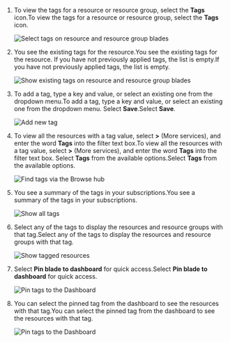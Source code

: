 1. <span data-ttu-id="b91e8-101">To view the tags for a resource or resource group, select the **Tags** icon.</span><span class="sxs-lookup"><span data-stu-id="b91e8-101">To view the tags for a resource or resource group, select the **Tags** icon.</span></span> 
   
     ![Select tags on resource and resource group blades](https://docstestmedia1.blob.core.windows.net/azure-media/includes/media/resource-manager-tag-resources/select-tag-icon.png)
2. <span data-ttu-id="b91e8-103">You see the existing tags for the resource.</span><span class="sxs-lookup"><span data-stu-id="b91e8-103">You see the existing tags for the resource.</span></span> <span data-ttu-id="b91e8-104">If you have not previously applied tags, the list is empty.</span><span class="sxs-lookup"><span data-stu-id="b91e8-104">If you have not previously applied tags, the list is empty.</span></span> 

     ![Show existing tags on resource and resource group blades](https://docstestmedia1.blob.core.windows.net/azure-media/includes/media/resource-manager-tag-resources/existing-tags.png)
3. <span data-ttu-id="b91e8-106">To add a tag, type a key and value, or select an existing one from the dropdown menu.</span><span class="sxs-lookup"><span data-stu-id="b91e8-106">To add a tag, type a key and value, or select an existing one from the dropdown menu.</span></span> <span data-ttu-id="b91e8-107">Select **Save**.</span><span class="sxs-lookup"><span data-stu-id="b91e8-107">Select **Save**.</span></span>

     ![Add new tag](https://docstestmedia1.blob.core.windows.net/azure-media/includes/media/resource-manager-tag-resources/tag-resources.png)
3. <span data-ttu-id="b91e8-109">To view all the resources with a tag value, select **>** (More services), and enter the word **Tags** into the filter text box.</span><span class="sxs-lookup"><span data-stu-id="b91e8-109">To view all the resources with a tag value, select **>** (More services), and enter the word **Tags** into the filter text box.</span></span> <span data-ttu-id="b91e8-110">Select **Tags** from the available options.</span><span class="sxs-lookup"><span data-stu-id="b91e8-110">Select **Tags** from the available options.</span></span>
   
     ![Find tags via the Browse hub](https://docstestmedia1.blob.core.windows.net/azure-media/includes/media/resource-manager-tag-resources/browse-tags.png)
4. <span data-ttu-id="b91e8-112">You see a summary of the tags in your subscriptions.</span><span class="sxs-lookup"><span data-stu-id="b91e8-112">You see a summary of the tags in your subscriptions.</span></span>
   
     ![Show all tags](https://docstestmedia1.blob.core.windows.net/azure-media/includes/media/resource-manager-tag-resources/tag-taxonomy.png)
5. <span data-ttu-id="b91e8-114">Select any of the tags to display the resources and resource groups with that tag.</span><span class="sxs-lookup"><span data-stu-id="b91e8-114">Select any of the tags to display the resources and resource groups with that tag.</span></span>
   
     ![Show tagged resources](https://docstestmedia1.blob.core.windows.net/azure-media/includes/media/resource-manager-tag-resources/show-tagged-resources.png)
6. <span data-ttu-id="b91e8-116">Select **Pin blade to dashboard** for quick access.</span><span class="sxs-lookup"><span data-stu-id="b91e8-116">Select **Pin blade to dashboard** for quick access.</span></span>
   
     ![Pin tags to the Dashboard](https://docstestmedia1.blob.core.windows.net/azure-media/includes/media/resource-manager-tag-resources/pin-tag.png)
7. <span data-ttu-id="b91e8-118">You can select the pinned tag from the dashboard to see the resources with that tag.</span><span class="sxs-lookup"><span data-stu-id="b91e8-118">You can select the pinned tag from the dashboard to see the resources with that tag.</span></span>

     ![Pin tags to the Dashboard](https://docstestmedia1.blob.core.windows.net/azure-media/includes/media/resource-manager-tag-resources/show-pinned-tag.png)








